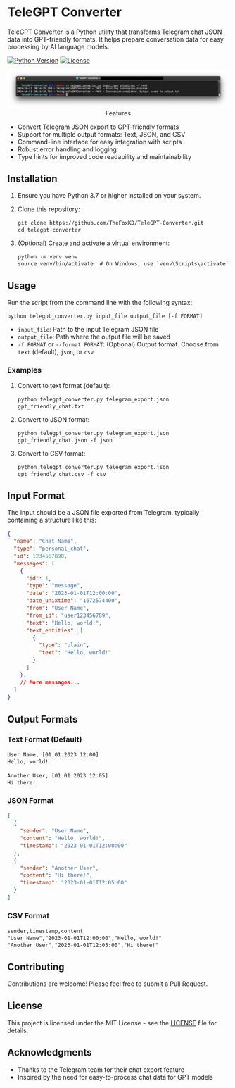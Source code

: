 # TeleGPT Converter

TeleGPT Converter is a Python utility that transforms Telegram chat JSON data into GPT-friendly formats. It helps prepare conversation data for easy processing by AI language models.

[![Python Version](https://img.shields.io/badge/python-3.7%2B-blue)](https://www.python.org/downloads/)
[![License](https://img.shields.io/badge/license-MIT-green)](https://opensource.org/licenses/MIT)

<p align="center">
  <img src="assets/screenshot.png" alt="
</p>

## Features

- Convert Telegram JSON export to GPT-friendly formats
- Support for multiple output formats: Text, JSON, and CSV
- Command-line interface for easy integration with scripts
- Robust error handling and logging
- Type hints for improved code readability and maintainability

## Installation

1. Ensure you have Python 3.7 or higher installed on your system.

2. Clone this repository:
   ```
   git clone https://github.com/TheFoxKD/TeleGPT-Converter.git
   cd telegpt-converter
   ```

3. (Optional) Create and activate a virtual environment:
   ```
   python -m venv venv
   source venv/bin/activate  # On Windows, use `venv\Scripts\activate`
   ```

## Usage

Run the script from the command line with the following syntax:

```
python telegpt_converter.py input_file output_file [-f FORMAT]
```

- `input_file`: Path to the input Telegram JSON file
- `output_file`: Path where the output file will be saved
- `-f FORMAT` or `--format FORMAT`: (Optional) Output format. Choose from `text` (default), `json`, or `csv`

### Examples

1. Convert to text format (default):
   ```
   python telegpt_converter.py telegram_export.json gpt_friendly_chat.txt
   ```

2. Convert to JSON format:
   ```
   python telegpt_converter.py telegram_export.json gpt_friendly_chat.json -f json
   ```

3. Convert to CSV format:
   ```
   python telegpt_converter.py telegram_export.json gpt_friendly_chat.csv -f csv
   ```

## Input Format

The input should be a JSON file exported from Telegram, typically containing a structure like this:

```json
{
  "name": "Chat Name",
  "type": "personal_chat",
  "id": 1234567890,
  "messages": [
    {
      "id": 1,
      "type": "message",
      "date": "2023-01-01T12:00:00",
      "date_unixtime": "1672574400",
      "from": "User Name",
      "from_id": "user123456789",
      "text": "Hello, world!",
      "text_entities": [
        {
          "type": "plain",
          "text": "Hello, world!"
        }
      ]
    },
    // More messages...
  ]
}
```

## Output Formats

### Text Format (Default)
```
User Name, [01.01.2023 12:00]
Hello, world!

Another User, [01.01.2023 12:05]
Hi there!
```

### JSON Format
```json
[
  {
    "sender": "User Name",
    "content": "Hello, world!",
    "timestamp": "2023-01-01T12:00:00"
  },
  {
    "sender": "Another User",
    "content": "Hi there!",
    "timestamp": "2023-01-01T12:05:00"
  }
]
```

### CSV Format
```csv
sender,timestamp,content
"User Name","2023-01-01T12:00:00","Hello, world!"
"Another User","2023-01-01T12:05:00","Hi there!"
```

## Contributing

Contributions are welcome! Please feel free to submit a Pull Request.

## License

This project is licensed under the MIT License - see the [LICENSE](LICENSE) file for details.

## Acknowledgments

- Thanks to the Telegram team for their chat export feature
- Inspired by the need for easy-to-process chat data for GPT models